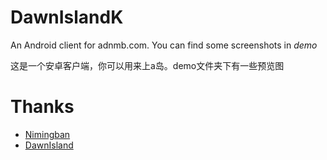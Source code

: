 # DawnIslandK
An Android client for adnmb.com. You can find some screenshots in *demo*

这是一个安卓客户端，你可以用来上a岛。demo文件夹下有一些预览图

# Thanks
- [Nimingban](https://github.com/seven332/Nimingban)
- [DawnIsland](https://github.com/zwt-ss/DawnIsland)
